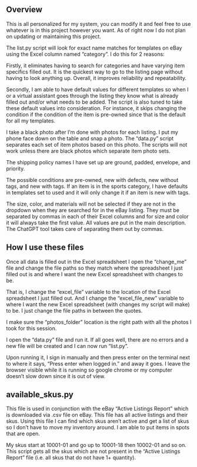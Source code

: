 ## Overview

This is all personalized for my system, you can modify it and feel free to use whatever is in this project however you want. As of right now I do not plan on updating or maintaining this project.

The list.py script will look for exact name matches for templates on eBay using the Excel column named  “category”. I do this for 2 reasons:

Firstly, it eliminates having to search for categories and have varying item specifics filled out. It is the quickest way to go to the listing page without having to look anything up. Overall, it improves reliability and repeatability. 

Secondly, I am able to have default values for different templates so when I or a virtual assistant goes through the listing they know what is already filled out and/or what needs to be added. The script is also tuned to take these default values into consideration. For instance, it skips changing the condition if the condition of the item is pre-owned since that is the default for all my templates.

I take a black photo after I’m done with photos for each listing. I put my phone face down on the table and snap a photo. The “data.py” script separates each set of item photos based on this photo. The scripts will not work unless there are black photos which separate item photo sets.

The shipping policy names I have set up are ground, padded, envelope, and priority.

The possible conditions are pre-owned, new with defects, new without tags, and new with tags. If an item is in the sports category, I have defaults in templates set to used and it will only change it if an item is new with tags.

The size, color, and materials will not be selected if they are not in the dropdown when they are searched for in the eBay listing. They must be separated by commas in each of their Excel columns and for size and color it will always take the first value. All values are put in the main description. The ChatGPT tool takes care of separating them out by commas.

## How I use these files

Once all data is filled out in the Excel spreadsheet I open the “change_me” file and change the file paths so they match where the spreadsheet I just filled out is and where I want the new Excel spreadsheet with changes to be. 

That is, I change the “excel_file” variable to the location of the Excel spreadsheet I just filled out. And I change the “excel_file_new” variable to where I want the new Excel spreadsheet (with changes my script will make) to be. I just change the file paths in between the quotes.

I make sure the “photos_folder” location is the right path with all the photos I took for this session.

I open the “data.py” file and run it. If all goes well, there are no errors and a new file will be created and I can now run “list.py”.

Upon running it, I sign in manually and then press enter on the terminal next to where it says, “Press enter when logged in.” and away it goes. I leave the browser visible while it is running so google chrome or my computer doesn’t slow down since it is out of view.

## available_skus.py

This file is used in conjunction with the eBay “Active Listings Report” which is downloaded via .csv file on eBay. This file has all active listings and their skus. Using this file I can find which skus aren’t active and get a list of skus so I don’t have to move my inventory around. I am able to put items in spots that are open.

My skus start at 10001-01 and go up to 10001-18 then 10002-01 and so on. This script gets all the skus which are not present in the “Active Listings Report” file (i.e. all skus that do not have 1+ quantity). 
